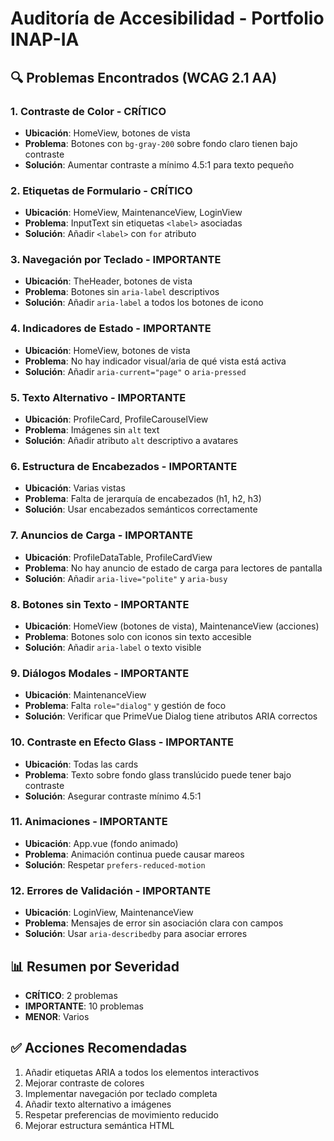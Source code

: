 # Auditoría de Accesibilidad - Portfolio INAP-IA

## 🔍 Problemas Encontrados (WCAG 2.1 AA)

### 1. **Contraste de Color - CRÍTICO**
- **Ubicación**: HomeView, botones de vista
- **Problema**: Botones con `bg-gray-200` sobre fondo claro tienen bajo contraste
- **Solución**: Aumentar contraste a mínimo 4.5:1 para texto pequeño

### 2. **Etiquetas de Formulario - CRÍTICO**
- **Ubicación**: HomeView, MaintenanceView, LoginView
- **Problema**: InputText sin etiquetas `<label>` asociadas
- **Solución**: Añadir `<label>` con `for` atributo

### 3. **Navegación por Teclado - IMPORTANTE**
- **Ubicación**: TheHeader, botones de vista
- **Problema**: Botones sin `aria-label` descriptivos
- **Solución**: Añadir `aria-label` a todos los botones de icono

### 4. **Indicadores de Estado - IMPORTANTE**
- **Ubicación**: HomeView, botones de vista
- **Problema**: No hay indicador visual/aria de qué vista está activa
- **Solución**: Añadir `aria-current="page"` o `aria-pressed`

### 5. **Texto Alternativo - IMPORTANTE**
- **Ubicación**: ProfileCard, ProfileCarouselView
- **Problema**: Imágenes sin `alt` text
- **Solución**: Añadir atributo `alt` descriptivo a avatares

### 6. **Estructura de Encabezados - IMPORTANTE**
- **Ubicación**: Varias vistas
- **Problema**: Falta de jerarquía de encabezados (h1, h2, h3)
- **Solución**: Usar encabezados semánticos correctamente

### 7. **Anuncios de Carga - IMPORTANTE**
- **Ubicación**: ProfileDataTable, ProfileCardView
- **Problema**: No hay anuncio de estado de carga para lectores de pantalla
- **Solución**: Añadir `aria-live="polite"` y `aria-busy`

### 8. **Botones sin Texto - IMPORTANTE**
- **Ubicación**: HomeView (botones de vista), MaintenanceView (acciones)
- **Problema**: Botones solo con iconos sin texto accesible
- **Solución**: Añadir `aria-label` o texto visible

### 9. **Diálogos Modales - IMPORTANTE**
- **Ubicación**: MaintenanceView
- **Problema**: Falta `role="dialog"` y gestión de foco
- **Solución**: Verificar que PrimeVue Dialog tiene atributos ARIA correctos

### 10. **Contraste en Efecto Glass - IMPORTANTE**
- **Ubicación**: Todas las cards
- **Problema**: Texto sobre fondo glass translúcido puede tener bajo contraste
- **Solución**: Asegurar contraste mínimo 4.5:1

### 11. **Animaciones - IMPORTANTE**
- **Ubicación**: App.vue (fondo animado)
- **Problema**: Animación continua puede causar mareos
- **Solución**: Respetar `prefers-reduced-motion`

### 12. **Errores de Validación - IMPORTANTE**
- **Ubicación**: LoginView, MaintenanceView
- **Problema**: Mensajes de error sin asociación clara con campos
- **Solución**: Usar `aria-describedby` para asociar errores

## 📊 Resumen por Severidad

- **CRÍTICO**: 2 problemas
- **IMPORTANTE**: 10 problemas
- **MENOR**: Varios

## ✅ Acciones Recomendadas

1. Añadir etiquetas ARIA a todos los elementos interactivos
2. Mejorar contraste de colores
3. Implementar navegación por teclado completa
4. Añadir texto alternativo a imágenes
5. Respetar preferencias de movimiento reducido
6. Mejorar estructura semántica HTML

